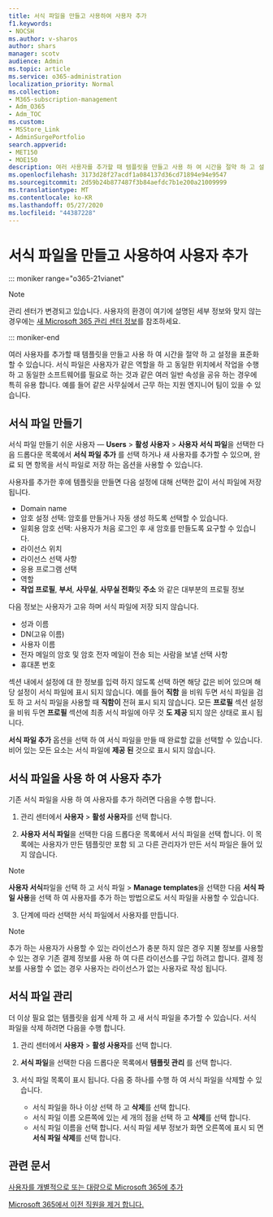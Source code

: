 ```yaml
---
title: 서식 파일을 만들고 사용하여 사용자 추가
f1.keywords:
- NOCSH
ms.author: v-sharos
author: shars
manager: scotv
audience: Admin
ms.topic: article
ms.service: o365-administration
localization_priority: Normal
ms.collection:
- M365-subscription-management
- Adm_O365
- Adm_TOC
ms.custom:
- MSStore_Link
- AdminSurgePortfolio
search.appverid:
- MET150
- MOE150
description: 여러 사용자를 추가할 때 템플릿을 만들고 사용 하 여 시간을 절약 하 고 설정을 표준화할 수 있습니다.
ms.openlocfilehash: 3173d28f27acdf1a084137d36cd71894e94e9547
ms.sourcegitcommit: 2d59b24b877487f3b84aefdc7b1e200a21009999
ms.translationtype: MT
ms.contentlocale: ko-KR
ms.lasthandoff: 05/27/2020
ms.locfileid: "44387228"
---
```

# <a name="create-and-use-a-template-to-add-users"></a>서식 파일을 만들고 사용하여 사용자 추가

::: moniker range="o365-21vianet"

> [!NOTE]
> 관리 센터가 변경되고 있습니다. 사용자의 환경이 여기에 설명된 세부 정보와 맞지 않는 경우에는 [새 Microsoft 365 관리 센터 정보](https://docs.microsoft.com/microsoft-365/admin/microsoft-365-admin-center-preview?view=o365-21vianet)를 참조하세요.

::: moniker-end

여러 사용자를 추가할 때 템플릿을 만들고 사용 하 여 시간을 절약 하 고 설정을 표준화할 수 있습니다. 서식 파일은 사용자가 같은 역할을 하 고 동일한 위치에서 작업을 수행 하 고 동일한 소프트웨어를 필요로 하는 것과 같은 여러 일반 속성을 공유 하는 경우에 특히 유용 합니다. 예를 들어 같은 사무실에서 근무 하는 지원 엔지니어 팀이 있을 수 있습니다.  

## <a name="create-a-template"></a>서식 파일 만들기

서식 파일 만들기 쉬운 사용자 &mdash; **Users**  >  **활성 사용자**  >  **사용자 서식 파일**을 선택한 다음 드롭다운 목록에서 **서식 파일 추가** 를 선택 하거나 새 사용자를 추가할 수 있으며, 완료 되 면 항목을 서식 파일로 저장 하는 옵션을 사용할 수 있습니다.

사용자를 추가한 후에 템플릿을 만들면 다음 설정에 대해 선택한 값이 서식 파일에 저장 됩니다.

- Domain name
- 암호 설정 선택: 암호를 만들거나 자동 생성 하도록 선택할 수 있습니다.
- 일회용 암호 선택: 사용자가 처음 로그인 후 새 암호를 만들도록 요구할 수 있습니다.
- 라이선스 위치
- 라이선스 선택 사항
- 응용 프로그램 선택
- 역할
- **작업 프로필**, **부서**, **사무실**, **사무실 전화**및 **주소** 와 같은 대부분의 프로필 정보 

다음 정보는 사용자가 고유 하며 서식 파일에 저장 되지 않습니다.

- 성과 이름
- DN(고유 이름)
- 사용자 이름
- 전자 메일의 암호 및 암호 전자 메일이 전송 되는 사람을 보낼 선택 사항
- 휴대폰 번호

섹션 내에서 설정에 대 한 정보를 입력 하지 않도록 선택 하면 해당 값은 비어 있으며 해당 설정이 서식 파일에 표시 되지 않습니다. 예를 들어 **직함** 을 비워 두면 서식 파일을 검토 하 고 서식 파일을 사용할 때 **직함이** 전혀 표시 되지 않습니다. 모든 **프로필** 섹션 설정을 비워 두면 **프로필** 섹션에 최종 서식 파일에 아무 것 **도 제공** 되지 않은 상태로 표시 됩니다.

**서식 파일 추가** 옵션을 선택 하 여 서식 파일을 만들 때 완료할 값을 선택할 수 있습니다. 비어 있는 모든 요소는 서식 파일에 **제공 된** 것으로 표시 되지 않습니다.

## <a name="use-a-template-to-add-a-user"></a>서식 파일을 사용 하 여 사용자 추가

기존 서식 파일을 사용 하 여 사용자를 추가 하려면 다음을 수행 합니다.

1. 관리 센터에서 **사용자**  >  **활성 사용자**를 선택 합니다.

2. **사용자 서식 파일**을 선택한 다음 드롭다운 목록에서 서식 파일을 선택 합니다. 이 목록에는 사용자가 만든 템플릿만 포함 되 고 다른 관리자가 만든 서식 파일은 들어 있지 않습니다.

 > [!NOTE]
 > **사용자 서식**파일을 선택 하 고 서식 파일  >  **Manage templates**을 선택한 다음 **서식 파일 사용**을 선택 하 여 사용자를 추가 하는 방법으로도 서식 파일을 사용할 수 있습니다.

3. 단계에 따라 선택한 서식 파일에서 사용자를 만듭니다.

> [!NOTE]
> 추가 하는 사용자가 사용할 수 있는 라이선스가 충분 하지 않은 경우 지불 정보를 사용할 수 있는 경우 기존 결제 정보를 사용 하 여 다른 라이선스를 구입 하려고 합니다. 결제 정보를 사용할 수 없는 경우 사용자는 라이선스가 없는 사용자로 작성 됩니다.

## <a name="manage-templates"></a>서식 파일 관리

더 이상 필요 없는 템플릿을 쉽게 삭제 하 고 새 서식 파일을 추가할 수 있습니다. 서식 파일을 삭제 하려면 다음을 수행 합니다.

1. 관리 센터에서 **사용자**  >  **활성 사용자**를 선택 합니다.

2. **서식 파일**을 선택한 다음 드롭다운 목록에서 **템플릿 관리** 를 선택 합니다.

3. 서식 파일 목록이 표시 됩니다. 다음 중 하나를 수행 하 여 서식 파일을 삭제할 수 있습니다.
    - 서식 파일을 하나 이상 선택 하 고 **삭제**를 선택 합니다. 
    - 서식 파일 이름 오른쪽에 있는 세 개의 점을 선택 하 고 **삭제**를 선택 합니다.
    - 서식 파일 이름을 선택 합니다. 서식 파일 세부 정보가 화면 오른쪽에 표시 되 면 **서식 파일 삭제**를 선택 합니다.

## <a name="related-articles"></a>관련 문서

[사용자를 개별적으로 또는 대량으로 Microsoft 365에 추가](add-users.md)

[Microsoft 365에서 이전 직원을 제거 합니다.](remove-former-employee.md)
  
